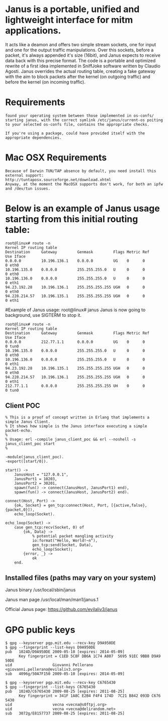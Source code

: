 # Janus is a portable, unified and lightweight interface for mitm applications.

It acts like a deamon and offers two simple stream sockets, one for input and one for the output traffic manipulations.
Over this sockets, before a packet, it's always appended it's size (16bit), and Janus expects to receive data back with this precise format.
The code is a portable and optimized rewrite of a first idea implemented in SniffJoke software written by Claudio Agosti.
Janus overrides the actual routing table, creating a fake gateway with the aim to block packets after the kernel (on outgoing traffic) and before the kernel (on incoming traffic).

# Requirements

    found your operating system between those implemented in os-confs/
    starting janus, with the correct symlink /etc/janus/current-os poiting to your selected os-confs file, contains the appropriate checks.

    If you're using a package, could have provided itself with the appropriate dependencies.

# Mac OSX Requirements

    Because of Darwin TUN/TAP absence by default, you need install this external support:
    http://tuntaposx.sourceforge.net/download.xhtml
    Anyway, at the moment the MacOSX supports don't work, for both an ipfw and /dev/tun issues.

# Below is an example of Janus usage starting from this initial routing table:

    root@linux# route -n
    Kernel IP routing table
    Destination     Gateway         Genmask         Flags Metric Ref    Use Iface
    0.0.0.0         10.196.136.1    0.0.0.0         UG    0      0        0 eth0
    10.196.135.0    0.0.0.0         255.255.255.0   U     0      0        0 eth0
    10.196.136.0    0.0.0.0         255.255.255.0   U     0      0        0 eth1
    94.23.192.28    10.196.136.1    255.255.255.255 UGH   0      0        0 eth0
    94.228.214.57   10.196.135.1    255.255.255.255 UGH   0      0        0 eth1

#Example of Janus usage:
    root@linux# janus
    Janus is now going to background, use SIGTERM to stop it.

    root@linux# route -n
    Kernel IP routing table
    Destination     Gateway         Genmask         Flags Metric Ref    Use Iface
    0.0.0.0         212.77.1.1      0.0.0.0         UG    0      0        0 tun0
    10.196.135.0    0.0.0.0         255.255.255.0   U     0      0        0 eth0
    10.196.136.0    0.0.0.0         255.255.255.0   U     0      0        0 eth1
    94.23.192.28    10.196.135.1    255.255.255.255 UGH   0      0        0 eth0
    94.228.214.57   10.196.136.1    255.255.255.255 UGH   0      0        0 eth1
    212.77.1.1      0.0.0.0         255.255.255.255 UH    0      0        0 tun0

## Client POC

    % This is a proof of concept written in Erlang that implements a simple Janus Client.
    % It shows how simple is the Janus interface executing a simple packet-echo.
    %
    % Usage: erl -compile janus_client_poc && erl --noshell -s janus_client_poc start
    %

    -module(janus_client_poc).
    -export([start/0]).

    start() ->
        JanusHost = "127.0.0.1",
        JanusPort1 = 10203,
        JanusPort2 = 30201,
        spawn(fun() -> connect(JanusHost, JanusPort1) end),
        spawn(fun() -> connect(JanusHost, JanusPort2) end).

    connect(Host, Port) ->
        {ok, Socket} = gen_tcp:connect(Host, Port, [{active,false}, {packet,0}]),
        echo_loop(Socket).

    echo_loop(Socket) ->
        case gen_tcp:recv(Socket, 0) of
            {ok, Data} ->
                % potential packet mangling activity
                io:format("Hello, World!~n"),
                gen_tcp:send(Socket, Data),
                echo_loop(Socket);
            {error, _} ->
                ok
        end.

## Installed files (paths may vary on your system)

Janus binary /usr/local/sbin/janus

Janus man page /usr/local/man/man1/janus.1

Official Janus page:
    https://github.com/evilaliv3/janus

# GPG public keys

    $ gpg --keyserver pgp.mit.edu --recv-key D9A950DE
    $ gpg --fingerprint --list-keys D9A950DE
    pub   1024D/D9A950DE 2009-05-10 [expires: 2014-05-09]
          Key fingerprint = C1ED 5C8F DB6A 1C74 A807  5695 91EC 9BB8 D9A9 50DE
    uid                  Giovanni Pellerano <giovanni.pellerano@evilaliv3.org>
    sub   4096g/50A7F150 2009-05-10 [expires: 2014-05-09]

    $ gpg --keyserver pgp.mit.edu --recv-key C6765430
    $ gpg --fingerprint --list-keys C6765430
    pub   1024D/C6765430 2009-08-25 [expires: 2011-08-25]
          Key fingerprint = 341F 1A8C E2B4 F4F4 174D  7C21 B842 093D C676 5430
    uid                  vecna <vecna@s0ftpj.org>
    uid                  vecna <vecna@delirandom.net>
    sub   3072g/E8157737 2009-08-25 [expires: 2011-08-25]
